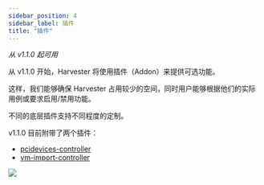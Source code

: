 ```yaml
---
sidebar_position: 4
sidebar_label: 插件
title: "插件"
---
```


_从 v1.1.0 起可用_

从 v1.1.0 开始，Harvester 将使用插件（Addon）来提供可选功能。

这样，我们能够确保 Harvester 占用较少的空间，同时用户能够根据他们的实际用例或要求启用/禁用功能。

不同的底层插件支持不同程度的定制。

v1.1.0 目前附带了两个插件：
* [pcidevices-controller](./pcidevices.md)
* [vm-import-controller](./vmimport.md)

![](/img/v1.1/addons/DefaultAddons.png)